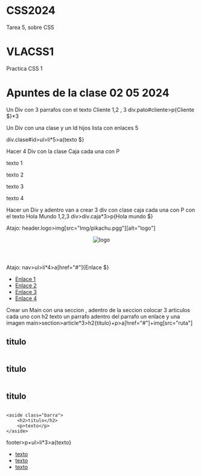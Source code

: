 # CSS2024

Tarea 5, sobre CSS

# VLACSS1

Practica CSS 1

# Apuntes de la clase 02 05 2024

Un Div con 3 parrafos con el texto Cliente 1,2 , 3
div.pato#cliente>p{Cliente $}\*3

Un Div con una clase y un Id hijos lista con enlaces 5

div.clase#id>ul>li\*5>a{texto $}

Hacer 4 Div con la clase Caja cada una con P

<div class="caja">
    <p>texto 1</p>
</div>
<div class="caja">
    <p>texto 2</p>
</div>
<div class="caja">
    <p>texto 3</p>
</div>
<div class="caja">
    <p>texto 4</p>
</div>   
Hacer un Div y adentro van a crear 3 div con clase caja cada una con P con el texto Hola Mundo 1,2,3
div>div.caja*3>p{Hola mundo $}

Atajo: header.logo>img[src="Img/pikachu.pgg"][alt="logo"]

<header class="logo">
    <img src="Img/pikachu.pgg" alt="logo">
</header>

Atajo: nav>ul>li\*4>a[href="#"]{Enlace $}

<nav>
    <ul>
        <li><a href="#">Enlace 1</a></li>
        <li><a href="#">Enlace 2</a></li>
        <li><a href="#">Enlace 3</a></li>
        <li><a href="#">Enlace 4</a></li>
    </ul>
</nav>

Crear un Main con una seccion ,
adentro de la seccion colocar 3 articulos cada uno con h2 texto un parrafo adentro del parrafo un enlace y una imagen
main>section>article\*3>h2{titulo}+p>a[href="#"]+img[src="ruta"]

<main>
    <section>
        <article>
            <h2>titulo</h2>
            <p><a href="#"></a><img src="ruta" alt=""></p>
        </article>
        <article>
            <h2>titulo</h2>
            <p><a href="#"></a><img src="ruta" alt=""></p>
        </article>
        <article>
            <h2>titulo</h2>
            <p><a href="#"></a><img src="ruta" alt=""></p>
        </article>
    </section>

    <aside class="barra">
        <h2>titulo</h2>
        <p>texto</p>
    </aside>

</main>
footer>p+ul>li*3>a{texto}
<footer>
    <p></p>
    <ul>
        <li><a href="">texto</a></li>
        <li><a href="">texto</a></li>
        <li><a href="">texto</a></li>
    </ul>
</footer>
